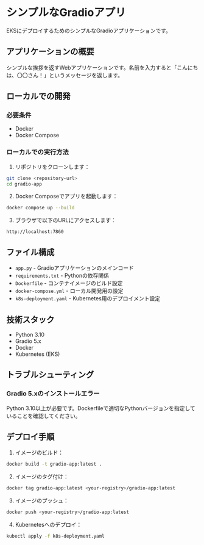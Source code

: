 # シンプルなGradioアプリ

EKSにデプロイするためのシンプルなGradioアプリケーションです。

## アプリケーションの概要

シンプルな挨拶を返すWebアプリケーションです。名前を入力すると「こんにちは、〇〇さん！」というメッセージを返します。

## ローカルでの開発

### 必要条件

- Docker
- Docker Compose

### ローカルでの実行方法

1. リポジトリをクローンします：
```bash
git clone <repository-url>
cd gradio-app
```

2. Docker Composeでアプリを起動します：
```bash
docker compose up --build
```

3. ブラウザで以下のURLにアクセスします：
```
http://localhost:7860
```

## ファイル構成

- `app.py` - Gradioアプリケーションのメインコード
- `requirements.txt` - Pythonの依存関係
- `Dockerfile` - コンテナイメージのビルド設定
- `docker-compose.yml` - ローカル開発用の設定
- `k8s-deployment.yaml` - Kubernetes用のデプロイメント設定

## 技術スタック

- Python 3.10
- Gradio 5.x
- Docker
- Kubernetes (EKS)

## トラブルシューティング

### Gradio 5.xのインストールエラー
Python 3.10以上が必要です。Dockerfileで適切なPythonバージョンを指定していることを確認してください。

## デプロイ手順

1. イメージのビルド：
```bash
docker build -t gradio-app:latest .
```

2. イメージのタグ付け：
```bash
docker tag gradio-app:latest <your-registry>/gradio-app:latest
```

3. イメージのプッシュ：
```bash
docker push <your-registry>/gradio-app:latest
```

4. Kubernetesへのデプロイ：
```bash
kubectl apply -f k8s-deployment.yaml
